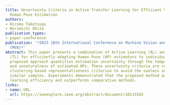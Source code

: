```yaml
---
title: Uncertainty Criteria in Active Transfer Learning for Efficient Video-Specific
  Human Pose Estimation
authors:
- Hiromu Taketsugu
- Norimichi Ukita
publication_types:
- paper-conference
publication: '*2023 18th International Conference on Machine Vision and Applications
  (MVA)*'
abstract: This paper presents a combination of Active Learning (AL) and Transfer Learning
  (TL) for efficiently adapting Human Pose (HP) estimators to individual videos. The
  proposed approach quantifies estimation uncertainty through the temporal changes
  and unnaturalness of estimated HPs. These uncertainty criteria are combined with
  clustering-based representativeness criterion to avoid the useless selection of
  similar samples. Experiments demonstrated that the proposed method achieves high
  learning efficiency and outperforms comparative methods.
links:
- name: URL
  url: https://ieeexplore.ieee.org/abstract/document/10215565
---
```

